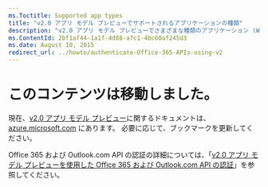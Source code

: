 ```yaml
---
ms.Toctitle: Supported app types
title: "v2.0 アプリ モデル プレビューでサポートされるアプリケーションの種類"
description: "v2.0 アプリ モデル プレビューでさまざまな種類のアプリケーション (Web アプリ、Web API、ネイティブまたはインストールされたアプリ、シングル ページ アプリ、デーモン/サーバー側アプリ、Web API チェーンなど) の認証フローを実装する方法について説明します。"
ms.ContentId: 2bf1af44-1a1f-4d88-a7c1-4bc60af245d3
ms.date: August 10, 2015
redirect_url: ../howto/authenticate-Office-365-APIs-using-v2
---
```



# このコンテンツは移動しました。

現在、[v2.0 アプリ モデル プレビュー](https://azure.microsoft.com/en-us/documentation/articles/?service=active-directory&term=app+model+v2.0)に関するドキュメントは、[azure.microsoft.com](https://azure.microsoft.com/) にあります。 必要に応じて、ブックマークを更新してください。

Office 365 および Outlook.com API の認証の詳細については、「[v2.0 アプリ モデル プレビューを使用した Office 365 および Outlook.com API の認証](../howto/authenticate-Office-365-APIs-using-v2.md)」を参照してください。


